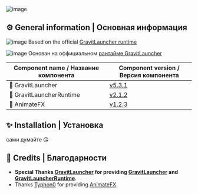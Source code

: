 ![image](https://user-images.githubusercontent.com/17436886/205673246-a5e194a9-2eee-4200-833f-67be470ee548.png)

## ⚙️ General information | Основная информация

![image](https://user-images.githubusercontent.com/17436886/205648239-a1b5ba92-10dd-4b33-9d39-a194083543d5.png) Based on the official [GravitLauncher runtime](https://github.com/GravitLauncher/LauncherRuntime)

![image](https://user-images.githubusercontent.com/17436886/205648075-f0f4308f-b679-4dda-aece-6350c2f807c1.png) Основан на оффициальном [рантайме GravitLauncher](https://github.com/GravitLauncher/LauncherRuntime)

| Component name / Название компонента          | Component version / Версия компонента                                    |
| ------------------- | --------------------------------------------------- |
| 🎲 GravitLauncher      | [v5.3.1](https://github.com/GravitLauncher/Launcher/releases/tag/v5.3.1)  |
| 🧠 GravitLauncherRuntime           | [v2.1.2](https://github.com/GravitLauncher/LauncherRuntime/releases/tag/v2.1.2) | 
| 🧩 AnimateFX                 | [v1.2.3](https://github.com/Typhon0/AnimateFX/releases/tag/1.2.3)                            |

## ✨ Installation | Установка

сами думайте 😘

## 💁 Credits | Благодарности

- **Special Thanks [GravitLauncher](https://github.com/GravitLauncher) for providing [GravitLauncher](https://github.com/GravitLauncher/Launcher) and [GravitLauncherRuntime](https://github.com/GravitLauncher/LauncherRuntime)**.
- Thanks [Typhon0](https://github.com/Typhon0) for providing [AnimateFX](https://github.com/Typhon0/AnimateFX).
